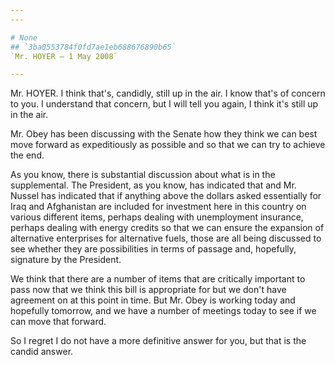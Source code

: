```yaml
---
---

# None
## `3ba0553784f0fd7ae1eb688676890b65`
`Mr. HOYER — 1 May 2008`

---
```



Mr. HOYER. I think that's, candidly, still up in the air. I know 
that's of concern to you. I understand that concern, but I will tell 
you again, I think it's still up in the air.

Mr. Obey has been discussing with the Senate how they think we can 
best move forward as expeditiously as possible and so that we can try 
to achieve the end.

As you know, there is substantial discussion about what is in the 
supplemental. The President, as you know, has indicated that and Mr. 
Nussel has indicated that if anything above the dollars asked 
essentially for Iraq and Afghanistan are included for investment here 
in this country on various different items, perhaps dealing with 
unemployment insurance, perhaps dealing with energy credits so that we 
can ensure the expansion of alternative enterprises for alternative 
fuels, those are all being discussed to see whether they are 
possibilities in terms of passage and, hopefully, signature by the 
President.

We think that there are a number of items that are critically 
important to pass now that we think this bill is appropriate for but we 
don't have agreement on at this point in time. But Mr. Obey is working 
today and hopefully tomorrow, and we have a number of meetings today to 
see if we can move that forward.

So I regret I do not have a more definitive answer for you, but that 
is the candid answer.